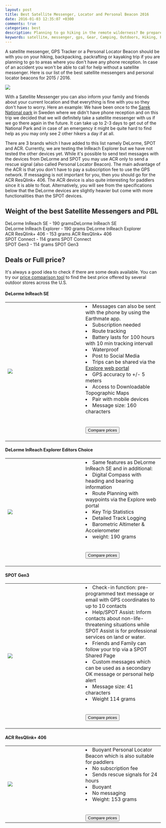 ```yaml
---
layout: post
title: Best Satellite Messenger, Locator and Personal Beacon 2016
date: 2016-01-03 12:35:07 +0300
comments: true
categories: best
description: Planning to go hiking in the remote wilderness? Be prepared to get help!
keywords: satellite, messenger, gps, Gear, Camping, Outdoors, Hiking, Packrafting, Backpacking
---
```


A satellite messenger, GPS Tracker or a Personal Locator Beacon should be with you on your hiking, backpacking, packrafting or kayaking trip if you are planning to go to areas where you don't have any phone reception. In case of an accident you won't be able to call for help without a satellite messenger. Here is our list of the best satellite messengers and personal locator beacons for 2015 / 2016.

<a rel="nofollow" href="http://www.amazon.com/gp/product/B0083KHR3W/ref=as_li_tl?ie=UTF8&camp=1789&creative=9325&creativeASIN=B0083KHR3W&linkCode=as2&tag=hikeve-20&linkId=JA77DOCMUQDNHR6Q"><img border="0" src="http://ws-na.amazon-adsystem.com/widgets/q?_encoding=UTF8&ASIN=B0083KHR3W&Format=_SL250_&ID=AsinImage&MarketPlace=US&ServiceVersion=20070822&WS=1&tag=hikeve-20" ></a><img src="http://ir-na.amazon-adsystem.com/e/ir?t=hikeve-20&l=as2&o=1&a=B0083KHR3W" width="1" height="1" border="0" alt="" style="border:none !important; margin:0px !important;" />

<!--more-->

With a Satellite Messenger you can also inform your family and friends about your current location and that everything is fine with you so they don't have to worry. Here an example: We have been once to the [Sarek National park][1] in Sweden where we didn't have phone reception and on this trip we decided that we will definitely take a satellite messenger with us if we go there again in the future. It can take up to 2-3 days to get out of the National Park and in case of an emergency it might be quite hard to find help as you may only see 2 other hikers a day if at all.
 
There are 3 brands which I have added to this list namely DeLorme, SPOT and ACR. Currently, we are testing the InReach Explorer but we have not tested the other devices yet. While it's possible to send text messages with the devices from DeLorme and SPOT you may use ACR only to send a rescue signal (also called Personal Locator Beacon). The main advantage of the ACR is that you don't have to pay a subscription fee to use the GPS network. If messaging is not important for you, then you should go for the ACR ResQlink+ 406. The ACR device is also quite interesting for paddlers since it is able to float. Alternatively, you will see from the specifications below that the DeLorme devices are slightly heavier but come with more functionalities than the SPOT devices. 

## Weight of the best Satellite Messengers and PBL
<div class="progress">
<div class="progress-bar progress-bar-success progress-bar-striped" role="progressbar" aria-valuenow="100" aria-valuemin="100" aria-valuemax="100" style="width: 100%">
DeLorme InReach SE - 190 grams<span class="sr-only">DeLorme InReach SE</span>
</div>
</div>
<div class="progress">
<div class="progress-bar progress-bar-success progress-bar-striped" role="progressbar" aria-valuenow="100" aria-valuemin="0" aria-valuemax="100" style="width: 100%">
DeLorme InReach Explorer - 190 grams <span class="sr-only">DeLorme InReach Explorer</span>
</div>
</div>
<div class="progress">
<div class="progress-bar progress-bar-info progress-bar-striped" role="progressbar" aria-valuenow="80" aria-valuemin="0" aria-valuemax="80" style="width: 80%">
ACR ResQlink+ 406 - 153 grams  <span class="sr-only">ACR ResQlink+ 406</span>
</div>
</div>
<div class="progress">
<div class="progress-bar progress-bar-danger progress-bar-striped" role="progressbar" aria-valuenow="60" aria-valuemin="60" aria-valuemax="60" style="width: 60%">
SPOT Connect - 114 grams <span class="sr-only">SPOT Connect</span>
</div>
</div>
<div class="progress">
<div class="progress-bar progress-bar-danger progress-bar-striped" role="progressbar" aria-valuenow="60" aria-valuemin="60" aria-valuemax="60" style="width: 60%">
SPOT Gen3 - 114 grams <span class="sr-only">SPOT Gen3</span>
</div>
</div>


## Deals or Full price?
It's always a good idea to check if there are some deals available. You can try our [price comparison tool][2] to find the best price offered by several outdoor stores across the U.S.

<div class="panel panel-default">   <div class="panel-body"><h4> DeLorme InReach SE</h4></div></div>
<div class="table-responsive">
<table>
<tr><td width="50%">
<a rel="nofollow" href="http://www.amazon.com/gp/product/B00BX7TJ2O/ref=as_li_tl?ie=UTF8&camp=1789&creative=9325&creativeASIN=B00BX7TJ2O&linkCode=as2&tag=hikeve-20&linkId=7W7RNFRH662YDNGV"><img border="0" src="http://ws-na.amazon-adsystem.com/widgets/q?_encoding=UTF8&ASIN=B00BX7TJ2O&Format=_SL250_&ID=AsinImage&MarketPlace=US&ServiceVersion=20070822&WS=1&tag=hikeve-20" ></a><img src="http://ir-na.amazon-adsystem.com/e/ir?t=hikeve-20&l=as2&o=1&a=B00BX7TJ2O" width="1" height="1" border="0" alt="" style="border:none !important; margin:0px !important;" />
</td><td width="50%">
<li>Messages can also be sent with the phone by using the Earthmate app.</li>
<li>Subscription needed</li>
<li>Route tracking</li>
<li>Battery lasts for 100 hours with 10 min tracking intervall</li>
<li>Waterproof</li>
<li>Post to Social Media</li>
<li>Trips can be shared via the <a href="https://explore.delorme.com">Explore web portal</a></li>
<li>GPS accuracy to +/- 5 meters</li>
<li>Access to Downloadable Topographic Maps</li>
<li>Pair with mobile devices</li>
<li>Message size: 160 characters</li>
<br><br>
<a href="http://www.hikeventures.com/deals/#InReach+SE+GPS"><button class="btn btn-danger">Compare prices</button></a><br><br>
</td>
</tr>
</table></div>

<div class="panel panel-default">   <div class="panel-body"><h4> DeLorme InReach Explorer <span class="label label-danger">Editors Choice</span></h2></h4></div></div>
<div class="table-responsive">
<table>
<tr><td width="50%">
<a rel="nofollow" href="http://www.amazon.com/gp/product/B00I6EY01C/ref=as_li_tl?ie=UTF8&camp=1789&creative=9325&creativeASIN=B00I6EY01C&linkCode=as2&tag=hikeve-20&linkId=5XJQ3SFWBJDA27QP"><img border="0" src="http://ws-na.amazon-adsystem.com/widgets/q?_encoding=UTF8&ASIN=B00I6EY01C&Format=_SL250_&ID=AsinImage&MarketPlace=US&ServiceVersion=20070822&WS=1&tag=hikeve-20" ></a><img src="http://ir-na.amazon-adsystem.com/e/ir?t=hikeve-20&l=as2&o=1&a=B00I6EY01C" width="1" height="1" border="0" alt="" style="border:none !important; margin:0px !important;" />
</td><td width="50%">

<li> Same features as DeLorme InReach SE and in additional:</li>
<li> Digital Compass with heading and bearing information</li>
<li> Route Planning with waypoints via the Explore web portal</li>
<li> Key Trip Statistics</li>
<li> Detailed Track Logging</li>
<li> Barometric Altimeter & Accelerometer</li>
<li> weight: 190 grams</li>
<br><br>
<a href="http://www.hikeventures.com/deals/#InReach+Explorer+GPS"><button class="btn btn-danger">Compare prices</button></a><br><br>
</td></tr></table></div>


<div class="panel panel-default">   <div class="panel-body"><h4>SPOT Gen3</h4></div></div>
<div class="table-responsive">
<table>
<tr><td width="50%">
<a rel="nofollow" href="http://www.amazon.com/gp/product/B00C8S8S4W/ref=as_li_tl?ie=UTF8&camp=1789&creative=9325&creativeASIN=B00C8S8S4W&linkCode=as2&tag=hikeve-20&linkId=OIB6QWHIQEBL5ZEW"><img border="0" src="http://ws-na.amazon-adsystem.com/widgets/q?_encoding=UTF8&ASIN=B00C8S8S4W&Format=_SL250_&ID=AsinImage&MarketPlace=US&ServiceVersion=20070822&WS=1&tag=hikeve-20" ></a><img src="http://ir-na.amazon-adsystem.com/e/ir?t=hikeve-20&l=as2&o=1&a=B00C8S8S4W" width="1" height="1" border="0" alt="" style="border:none !important; margin:0px !important;" /></td><td>
<li>Check-in function: pre-programmed text message or email with GPS coordinates to up to 10 contacts</li>
<li>Help/SPOT Assist: Inform contacts about non-life-threatening situations while SPOT Assist is  for professional services on land or water.</li>
<li>Friends and Family can follow your trip via a SPOT Shared Page</li>
<li>Custom messages which can be used as a secondary OK message or personal help alert</li>
<li>Message size: 41 characters</li>
<li>Weight 114 grams</li>
<br><br>
<a href="http://www.hikeventures.com/deals/#Spot+Gen3+Satellite+Messenger"><button class="btn btn-danger">Compare prices</button></a><br><br>

</td></tr>
</table></div>

<div class="panel panel-default">   <div class="panel-body"><h4>ACR ResQlink+ 406 </h4></div></div>
<div class="table-responsive">
<table>
<tr><td width="50%">
<a rel="nofollow" href="http://www.amazon.com/gp/product/B0083KHR3W/ref=as_li_tl?ie=UTF8&camp=1789&creative=9325&creativeASIN=B0083KHR3W&linkCode=as2&tag=hikeve-20&linkId=JA77DOCMUQDNHR6Q"><img border="0" src="http://ws-na.amazon-adsystem.com/widgets/q?_encoding=UTF8&ASIN=B0083KHR3W&Format=_SL250_&ID=AsinImage&MarketPlace=US&ServiceVersion=20070822&WS=1&tag=hikeve-20" ></a><img src="http://ir-na.amazon-adsystem.com/e/ir?t=hikeve-20&l=as2&o=1&a=B0083KHR3W" width="1" height="1" border="0" alt="" style="border:none !important; margin:0px !important;" />
</td><td>
<li>Buoyant Personal Locator Beacon which is also suitable for paddlers</li>
<li>No subscription fee</li>
<li>Sends rescue signals for 24 hours</li>
<li>Buoyant</li>
<li>No messaging</li>
<li>Weight: 153 grams</li>
<br><br>
<a href="http://www.hikeventures.com/deals/#ACR+ResQlink+406"><button class="btn btn-danger">Compare prices</button></a>
</td></tr></table></div>

[1]:	http://www.hikeventures.com/hiking-and-packrafting-in-sarek-day-1/
[2]:	http://www.hikeventures.com/deals/